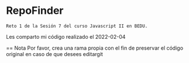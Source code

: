 RepoFinder
=======
```
Reto 1 de la Sesión 7 del curso Javascript II en BEDU.
```

Les comparto mi código realizado el 2022-02-04

== Nota
Por favor, crea una rama propia con el fin de preservar el código original en caso de que desees editargit